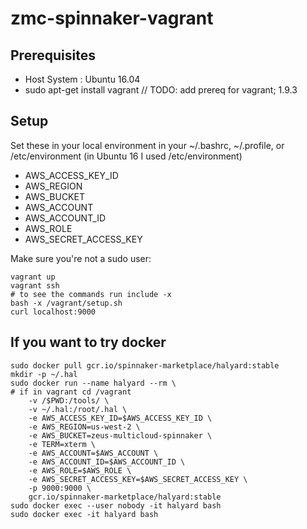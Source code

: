 # zmc-spinnaker-vagrant

## Prerequisites
* Host System : Ubuntu 16.04
* sudo apt-get install vagrant // TODO: add prereq for vagrant; 1.9.3

## Setup
Set these in your local environment in your ~/.bashrc, ~/.profile, or /etc/environment (in Ubuntu 16 I used /etc/environment)

* AWS_ACCESS_KEY_ID
* AWS_REGION
* AWS_BUCKET
* AWS_ACCOUNT
* AWS_ACCOUNT_ID
* AWS_ROLE
* AWS_SECRET_ACCESS_KEY

Make sure you're not a sudo user:

```
vagrant up
vagrant ssh 
# to see the commands run include -x
bash -x /vagrant/setup.sh
curl localhost:9000
```

## If you want to try docker 
```
sudo docker pull gcr.io/spinnaker-marketplace/halyard:stable
mkdir -p ~/.hal
sudo docker run --name halyard --rm \
# if in vagrant cd /vagrant
    -v /$PWD:/tools/ \
    -v ~/.hal:/root/.hal \
    -e AWS_ACCESS_KEY_ID=$AWS_ACCESS_KEY_ID \
    -e AWS_REGION=us-west-2 \
    -e AWS_BUCKET=zeus-multicloud-spinnaker \
    -e TERM=xterm \
    -e AWS_ACCOUNT=$AWS_ACCOUNT \
    -e AWS_ACCOUNT_ID=$AWS_ACCOUNT_ID \
    -e AWS_ROLE=$AWS_ROLE \
    -e AWS_SECRET_ACCESS_KEY=$AWS_SECRET_ACCESS_KEY \
    -p 9000:9000 \
    gcr.io/spinnaker-marketplace/halyard:stable
sudo docker exec --user nobody -it halyard bash
sudo docker exec -it halyard bash
```
